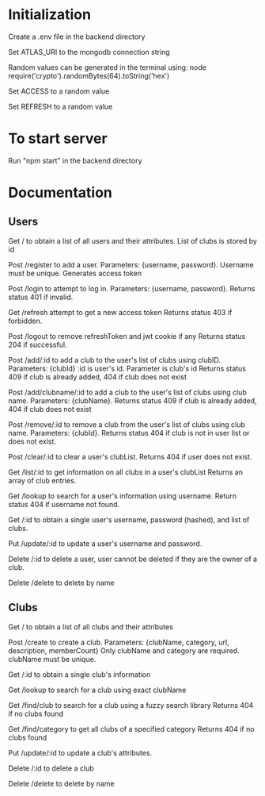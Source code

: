 # Initialization
Create a .env file in the backend directory

Set ATLAS_URI to the mongodb connection string

Random values can be generated in the terminal using:
	node
	require('crypto').randomBytes(64).toString('hex')

Set ACCESS to a random value

Set REFRESH to a random value


# To start server
Run "npm start" in the backend directory

# Documentation
## Users
Get / to obtain a list of all users and their attributes.
List of clubs is stored by id

Post /register to add a user. Parameters: {username, password}. Username must be unique.
Generates access token

Post /login to attempt to log in. Parameters: {username, password}. 
Returns status 401 if invalid.

Get /refresh attempt to get a new access token
Returns status 403 if forbidden.

Post /logout to remove refreshToken and jwt cookie if any
Returns status 204 if successful.

Post /add/:id to add a club to the user's list of clubs using clubID. Parameters: {clubId}
:id is user's id. Parameter is club's id
Returns status 409 if club is already added, 404 if club does not exist

Post /add/clubname/:id to add a club to the user's list of clubs using club name. 
Parameters: {clubName}. Returns status 409 if club is already added, 404 if club does not exist

Post /remove/:id to remove a club from the user's list of clubs using club name. 
Parameters: {clubId}. Returns status 404 if club is not in user list or does not exist.

Post /clear/:id to clear a user's clubList. Returns 404 if user does not exist.

Get /list/:id to get information on all clubs in a user's clubList
Returns an array of club entries.

Get /lookup to search for a user's information using username.
Return status 404 if username not found. 

Get /:id to obtain a single user's username, password (hashed), and list of clubs.

Put /update/:id to update a user's username and password.

Delete /:id to delete a user, user cannot be deleted if they are the owner of a club.

Delete /delete to delete by name

## Clubs
Get / to obtain a list of all clubs and their attributes

Post /create to create a club. Parameters: {clubName, category, url, description, memberCount}
Only clubName and category are required. clubName must be unique.

Get /:id to obtain a single club's information

Get /lookup to search for a club using exact clubName

Get /find/club to search for a club using a fuzzy search library
Returns 404 if no clubs found

Get /find/category to get all clubs of a specified category
Returns 404 if no clubs found

Put /update/:id to update a club's attributes. 

Delete /:id to delete a club

Delete /delete to delete by name
